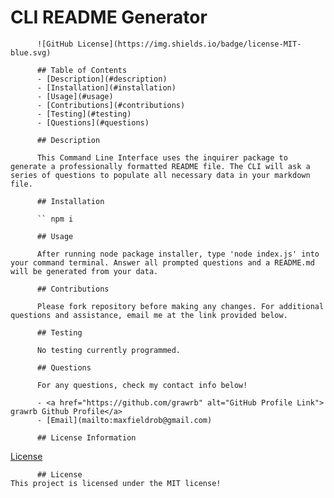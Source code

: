 # CLI README Generator

          ![GitHub License](https://img.shields.io/badge/license-MIT-blue.svg)

          ## Table of Contents
          - [Description](#description)
          - [Installation](#installation)
          - [Usage](#usage)
          - [Contributions](#contributions)
          - [Testing](#testing)
          - [Questions](#questions)

          ## Description

          This Command Line Interface uses the inquirer package to generate a professionally formatted README file. The CLI will ask a series of questions to populate all necessary data in your markdown file.

          ## Installation

          `` npm i

          ## Usage

          After running node package installer, type 'node index.js' into your command terminal. Answer all prompted questions and a README.md will be generated from your data.

          ## Contributions

          Please fork repository before making any changes. For additional questions and assistance, email me at the link provided below.

          ## Testing

          No testing currently programmed.

          ## Questions

          For any questions, check my contact info below!

          - <a href="https://github.com/grawrb" alt="GitHub Profile Link"> grawrb Github Profile</a>
          - [Email](mailto:maxfieldrob@gmail.com)

          ## License Information

          
 [License](#license)

          ## License
    This project is licensed under the MIT license!
